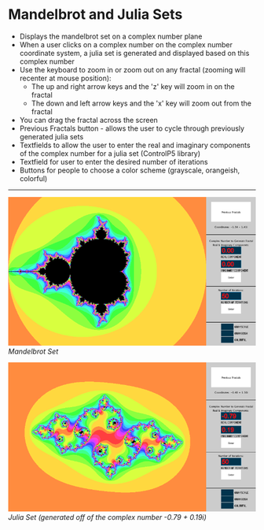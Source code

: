 Mandelbrot and Julia Sets
========

* Displays the mandelbrot set on a complex number plane 
* When a user clicks on a complex number on the complex number coordinate system, a julia set is generated and displayed based on this complex number
* Use the keyboard to zoom in or zoom out on any fractal (zooming will recenter at mouse position):
	* The up and right arrow keys and the 'z' key will zoom in on the fractal
	* The down and left arrow keys and the 'x' key will zoom out from the fractal
* You can drag the fractal across the screen
* Previous Fractals button - allows the user to cycle through previously generated julia sets
* Textfields to allow the user to enter the real and imaginary components of the complex number for a julia set (ControlP5 library)
* Textfield for user to enter the desired number of iterations 
* Buttons for people to choose a color scheme (grayscale, orangeish, colorful)

---
![mandelbrot](/offlineImage.png)
_Mandelbrot Set_

![juliaSet](/juliaSet.png)
_Julia Set (generated off of the complex number -0.79 + 0.19i)_